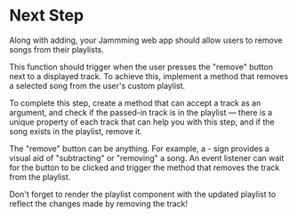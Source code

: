 # Next Step

Along with adding, your Jammming web app should allow users to remove songs from their playlists.

This function should trigger when the user presses the "remove" button next to a displayed track. To achieve this, implement a method that removes a selected song from the user's custom playlist.

To complete this step, create a method that can accept a track as an argument, and check if the passed-in track is in the playlist — there is a unique property of each track that can help you with this step, and if the song exists in the playlist, remove it.

The "remove" button can be anything. For example, a - sign provides a visual aid of "subtracting" or "removing" a song. An event listener can wait for the button to be clicked and trigger the method that removes the track from the playlist.

Don't forget to render the playlist component with the updated playlist to reflect the changes made by removing the track!
